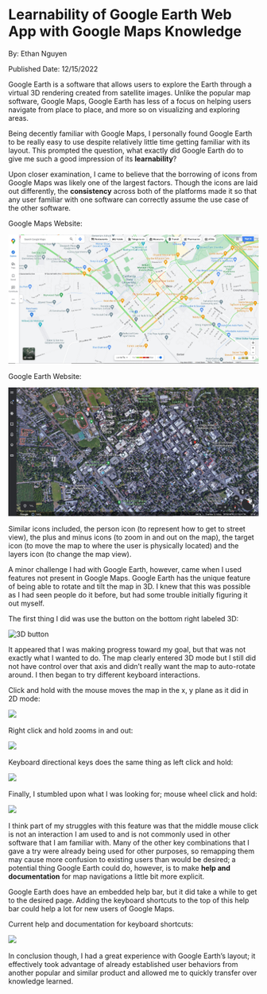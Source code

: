 # Learnability of Google Earth Web App with Google Maps Knowledge
By: Ethan Nguyen 

Published Date: 12/15/2022

Google Earth is a software that allows users to explore the Earth through a virtual 3D rendering created from satellite images. Unlike the popular map software, Google Maps, Google Earth has less of a focus on helping users navigate from place to place, and more so on visualizing and exploring areas.

Being decently familiar with Google Maps, I personally found Google Earth to be really easy to use despite relatively little time getting familiar with its layout. This prompted the question, what exactly did Google Earth do to give me such a good impression of its **learnability**?

Upon closer examination, I came to believe that the borrowing of icons from Google Maps was likely one of the largest factors. Though the icons are laid out differently, the **consistency** across both of the platforms made it so that any user familiar with one software can correctly assume the use case of the other software.

Google Maps Website: 

![](../assets/j2/google_map_screenshot.jpg)

Google Earth Website:

![](../assets/j2/google_earth_screenshot.jpg)

Similar icons included, the person icon (to represent how to get to street view), the plus and minus icons (to zoom in and out on the map), the target icon (to move the map to where the user is physically located) and the layers icon (to change the map view). 

A minor challenge I had with Google Earth, however, came when I used features not present in Google Maps. Google Earth has the unique feature of being able to rotate and tilt the map in 3D. I knew that this was possible as I had seen people do it before, but had some trouble initially figuring it out myself.

The first thing I did was use the button on the bottom right labeled 3D:

![3D button](../assets/j2/3d_button_s.gif)


It appeared that I was making progress toward my goal, but that was not exactly what I wanted to do. The map clearly entered 3D mode but I still did not have control over that axis and didn’t really want the map to auto-rotate around. I then began to try different keyboard interactions. 

Click and hold with the mouse moves the map in the x, y plane as it did in 2D mode:

![](../assets/j2/click_and_hold.gif)

Right click and hold zooms in and out: 

![](../assets/j2/right_click_and_hold.gif)

Keyboard directional keys does the same thing as left click and hold:

![](../assets/j2/directional_buttons.gif)

Finally, I stumbled upon what I was looking for; mouse wheel click and hold:

![](../assets/j2/correct_s.gif)

I think part of my struggles with this feature was that the middle mouse click is not an interaction I am used to and is not commonly used in other software that I am familiar with. Many of the other key combinations that I gave a try were already being used for other purposes, so remapping them may cause more confusion to existing users than would be desired; a potential thing Google Earth could do, however, is to make **help and documentation** for map navigations a little bit more explicit.

Google Earth does have an embedded help bar, but it did take a while to get to the desired page. Adding the keyboard shortcuts to the top of this help bar could help a lot for new users of Google Maps.

Current help and documentation for keyboard shortcuts:

![](../assets/j2/help.gif)

In conclusion though, I had a great experience with Google Earth’s layout; it effectively took advantage of already established user behaviors from another popular and similar product and allowed me to quickly transfer over knowledge learned.
